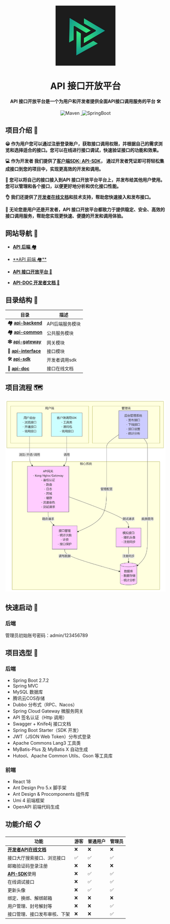 <p align="center">
    <img src='src/main/resources/api.png' width=188/>
</p>

<h1 align="center">API 接口开放平台</h1>
<p align="center"><strong>API 接口开放平台是一个为用户和开发者提供全面API接口调用服务的平台 🛠</strong></p>

<div align="center">
<a target="_blank" href="https://github.com/xiaoleng-ros/lengapi-backend">
</a>
<img alt="Maven" src="https://raster.shields.io/badge/Maven-3.9.2-red.svg"/>

<a target="_blank" href="https://www.oracle.com/technetwork/java/javase/downloads/index.html">
<img alt="" src="https://img.shields.io/badge/JDK-17+-green.svg"/>
</a>
<img alt="SpringBoot" src="https://raster.shields.io/badge/SpringBoot-2.7+-green.svg"/>
</div>

## 项目介绍 🙋

**😀 作为用户您可以通过注册登录账户，获取接口调用权限，并根据自己的需求浏览和选择适合的接口。您可以在线进行接口调试，快速验证接口的功能和效果。**

**💻 作为开发者 我们提供了[客户端SDK: API-SDK](https://github.com/xiaoleng-ros/lengapi-backend)， 通过开发者凭证即可将轻松集成接口到您的项目中，实现更高效的开发和调用。**

**🤝 您可以将自己的接口接入到API 接口开放平台平台上，并发布给其他用户使用。 您可以管理和各个接口，以便更好地分析和优化接口性能。**

**👌 我们还提供了[开发者在线文档]()和技术支持，帮助您快速接入和发布接口。**

**🏁 无论您是用户还是开发者，API 接口开放平台都致力于提供稳定、安全、高效的接口调用服务，帮助您实现更快速、便捷的开发和调用体验。**

## 网站导航 🧭

- [**API 后端 🏘️**](https://github.com/xiaoleng-ros/lengapi-backend)

- [**API 前端 🏘**️](https://github.com/xiaoleng-ros/lengapi-frontend)

-  **[API 接口开放平台 🔗](http://119.91.248.232)**

-  **[API-DOC 开发者文档 📖]()**

## 目录结构 📑

| 目录                                                                                        | 描述        |
|-------------------------------------------------------------------------------------------|-----------|
| **🏘️ [api-backend](https://github.com/xiaoleng-ros/lengapi-backend)**                    | API后端服务模块 |
| **🏘️ [api-common](https://github.com/xiaoleng-ros/lengapi-backend/lengapi-common)**      | 公共服务模块    |
| **🕸️ [api-gateway](https://github.com/xiaoleng-ros/lengapi-backend/lengapi-gateway)**    | 网关模块      |
| **🔗 [api-interface](https://github.com/xiaoleng-ros/lengapi-backend/lengapi-interface)** | 接口模块      |
| **🛠 [api-sdk](https://github.com/xiaoleng-ros/lengapi-backend/lengapi-client-sdk)**      | 开发者调用sdk  |
| **📘 [api-doc]()**                                                                        | 接口在线文档    |

## 项目流程 🗺️

![API 接口开放平台](src/main/resources/JiaGou.png)

## 快速启动 🚀

### 后端

管理员初始账号密码：admin/123456789

## 项目选型 🎯

### **后端**

- Spring Boot 2.7.2
- Spring MVC
- MySQL 数据库
- 腾讯云COS存储
- Dubbo 分布式（RPC、Nacos）
- Spring Cloud Gateway 微服务网关
- API 签名认证（Http 调用）
- Swagger + Knife4j 接口文档
- Spring Boot Starter（SDK 开发）
- JWT（JSON Web Token）分布式登录
- Apache Commons Lang3 工具类
- MyBatis-Plus 及 MyBatis X 自动生成
- Hutool、Apache Common Utils、Gson 等工具库

### 前端

- React 18
- Ant Design Pro 5.x 脚手架
- Ant Design & Procomponents 组件库
- Umi 4 前端框架
- OpenAPI 前端代码生成

## 功能介绍 📋

| **功能**                                                           | 游客 | **普通用户** | **管理员** |
|------------------------------------------------------------------|----|----------|---------|
| **[开发者API在线文档]()**                                               | ❌  | ❌        | ❌       |
| 接口大厅搜索接口、浏览接口                                                    | ✅  | ✅        | ✅       |
| 邮箱验证码登录注册                                                        | ❌  | ❌        | ❌       |
| [**API-SDK**](https://github.com/xiaoleng-ros/lengapi-backend)使用 | ❌  | ✅        | ✅       |
| 在线调试接口                                                           | ❌  | ✅        | ✅       |
| 更新头像                                                             | ❌  | ✅        | ✅       |
| 绑定、换绑、解绑邮箱                                                       | ❌  | ❌        | ❌       |
| 用户管理、封号解封等                                                       | ❌  | ❌        | ✅       |
| 接口管理、接口发布审核、下架                                                   | ❌  | ❌        | ✅       |








